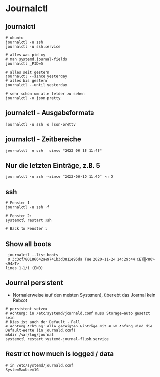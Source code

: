 # Journalctl 

## journalctl 

```
# ubuntu
journalctl -u ssh 
journalctl -u ssh.service 

# alles was pid xy
# man systemd.journal-fields 
journalctl _PID=5 

# alles seit gestern 
journalctl --since yesterday 
# alles bis gestern 
journalctl --until yesterday

# sehr schön um alle felder zu sehen 
journalctl -o json-pretty 
```

## journalctl - Ausgabeformate 

```
journalctl -u ssh -o json-pretty 

```

## journalctl - Zeitbereiche 

```
journalctl -u ssh --since "2022-06-15 11:45"
```

## Nur die letzten Einträge, z.B. 5 

```
journalctl -u ssh --since "2022-06-15 11:45" -n 5
```

## ssh 

```
# Fenster 1 
journalctl -u ssh -f 

# Fenster 2:
systemctl restart ssh

# Back to Fenster 1 

```

## Show all boots 

``` 
 journalctl --list-boots
 0 3c3cf780186642ae9741b3d3811e95da Tue 2020-11-24 14:29:44 CET▒<80><94>T>
lines 1-1/1 (END)
```

## Journal persistent 

  * Normalerweise (auf den meisten Systemen), überlebt das Journal kein Reboot 
 
```
# persistent setzen
# Achtung: in /etc/systemd/journald.conf muss Storage=auto gesetzt sein
# Dies ist auch der Default - Fall 
# Achtung Achtung: Alle gezeigten Einträge mit # am Anfang sind die Default-Werte (in journald.conf) 
mkdir /var/log/journal 
systemctl restart systemd-journal-flush.service 

```

## Restrict how much is logged / data 

```
# in /etc/systemd/journald.conf 
SystemMaxUse=1G 
```

